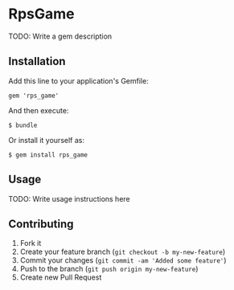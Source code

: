 # RpsGame

TODO: Write a gem description

## Installation

Add this line to your application's Gemfile:

    gem 'rps_game'

And then execute:

    $ bundle

Or install it yourself as:

    $ gem install rps_game

## Usage

TODO: Write usage instructions here

## Contributing

1. Fork it
2. Create your feature branch (`git checkout -b my-new-feature`)
3. Commit your changes (`git commit -am 'Added some feature'`)
4. Push to the branch (`git push origin my-new-feature`)
5. Create new Pull Request
